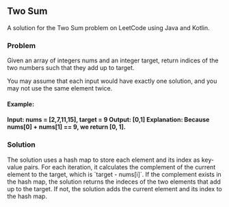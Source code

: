 <h2>Two Sum</h2>

A solution for the Two Sum problem on LeetCode using Java and Kotlin.

<h3>Problem</h3>

Given an array of integers nums and an integer target, return indices of the two numbers such that they add up to target.

You may assume that each input would have exactly one solution, and you may not use the same element twice.

<h4>Example:<h4>

Input: nums = [2,7,11,15], target = 9
Output: [0,1]
Explanation: Because nums[0] + nums[1] == 9, we return [0, 1].

  <h3>Solution</h3>

<p>The solution uses a hash map to store each element and its index as key-value pairs. For each iteration, it calculates the complement of the current element to the target, which is `target - nums[i]`. If the complement exists in the hash map, the solution returns the indeces of the two elements that add up to the target. If not, the solution adds the current element and its index to the hash map.</p>
